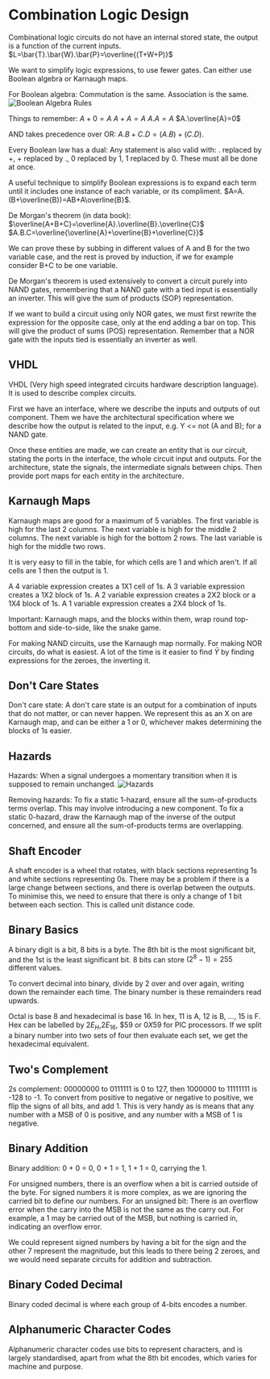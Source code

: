 # Combination Logic Design

Combinational logic circuits do not have an internal stored state, the output is a function of the current inputs.
$L=\bar{T}.\bar{W}.\bar{P}=\overline{(T+W+P)}$

We want to simplify logic expressions, to use fewer gates.
Can either use Boolean algebra or Karnaugh maps.

For Boolean algebra: Commutation is the same. Association is the same.
![Boolean Algebra Rules](Bool.png)

Things to remember:
$A+0=A$
$A+A=A$
$A.A=A$
$A.\overline{A}=0$

AND takes precedence over OR: $A.B+C.D=(A.B)+(C.D).$

Every Boolean law has a dual: Any statement is also valid with:
. replaced by +, + replaced by ., 0 replaced by 1, 1 replaced by 0. These must all be done at once.

A useful technique to simplify Boolean expressions is to expand each term until it includes one instance of each variable, or its compliment.
$A=A.(B+\overline{B})=AB+A\overline{B}$.

De Morgan's theorem (in data book):
$\overline{A+B+C}=\overline{A}.\overline{B}.\overline{C}$
$A.B.C=\overline{\overline{A}+\overline{B}+\overline{C}}$

We can prove these by subbing in different values of A and B for the two variable case, and the rest is proved by induction, if we for example consider B+C to be one variable.

De Morgan's theorem is used extensively to convert a circuit purely into NAND gates, remembering that a NAND gate with a tied input is essentially an inverter. This will give the sum of products (SOP) representation.

If we want to build a circuit using only NOR gates, we must first rewrite the expression for the opposite case, only at the end adding a bar on top. This will give the product of sums (POS) representation. Remember that a NOR gate with the inputs tied is essentially an inverter as well.

## VHDL
VHDL (Very high speed integrated circuits hardware description language). It is used to describe complex circuits.

First we have an interface, where we describe the inputs and outputs of out component.
Them we have the architectural specification where we describe how the output is related to the input, e.g. Y <= not (A and B); for a NAND gate.

Once these entities are made, we can create an entity that is our circuit, stating the ports in the interface, the whole circuit input and outputs.
For the architecture, state the signals, the intermediate signals between chips.
Then provide port maps for each entity in the architecture.

## Karnaugh Maps
Karnaugh maps are good for a maximum of 5 variables.
The first variable is high for the last 2 columns. The next variable is high for the middle 2 columns. The next variable is high for the bottom 2 rows. The last variable is high for the middle two rows.

It is very easy to fill in the table, for which cells are 1 and which aren't. If all cells are 1 then the output is 1.

A 4 variable expression creates a 1X1 cell of 1s.
A 3 variable expression creates a 1X2 block of 1s.
A 2 variable expression creates a 2X2 block or a 1X4 block of 1s.
A 1 variable expression creates a 2X4 block of 1s.

Important: Karnaugh maps, and the blocks within them, wrap round top-bottom and side-to-side, like the snake game.

For making NAND circuits, use the Karnaugh map normally.
For making NOR circuits, do what is easiest. A lot of the time is it easier to find $\bar{Y}$ by finding expressions for the zeroes, the inverting it.

## Don't Care States
Don't care state: A don't care state is an output for a combination of inputs that do not matter, or can never happen.
We represent this as an X on are Karnaugh map, and can be either a 1 or 0, whichever makes determining the blocks of 1s easier.

## Hazards
Hazards: When a signal undergoes a momentary transition when it is supposed to remain unchanged.
![Hazards](Hazards.png)

Removing hazards:
To fix a static 1-hazard, ensure all the sum-of-products terms overlap. This may involve introducing a new component.
To fix a static 0-hazard, draw the Karnaugh map of the inverse of the output concerned, and ensure all the sum-of-products terms are overlapping.

## Shaft Encoder
A shaft encoder is a wheel that rotates, with black sections representing 1s and white sections representing 0s. There may be a problem if there is a large change between sections, and there is overlap between the outputs.
To minimise this, we need to ensure that there is only a change of 1 bit between each section.
This is called unit distance code.

## Binary Basics
A binary digit is a bit, 8 bits is a byte.
The 8th bit is the most significant bit, and the 1st is the least significant bit.
8 bits can store $(2^8-1)=255$ different values.

To convert decimal into binary, divide by 2 over and over again, writing down the remainder each time. The binary number is these remainders read upwards.

Octal is base 8 and hexadecimal is base 16.
In hex, 11 is A, 12 is B, ..., 15 is F.
Hex can be labelled by $2E_H$,$2E_{16}$, $\$59$ or $0X59$ for PIC processors.
If we split a binary number into two sets of four then evaluate each set, we get the hexadecimal equivalent.

## Two's Complement
2s complement: 00000000 to 0111111 is 0 to 127, then 1000000 to 11111111 is -128 to -1.
To convert from positive to negative or negative to positive, we flip the signs of all bits, and add 1.
This is very handy as is means that any number with a MSB of 0 is positive, and any number with a MSB of 1 is negative.

## Binary Addition
Binary addition:
0 + 0 = 0, 0 + 1 = 1, 1 + 1 = 0, carrying the 1.

For unsigned numbers, there is an overflow when a bit is carried outside of the byte.
For signed numbers it is more complex, as we are ignoring the carried bit to define our numbers.
For an unsigned bit:
There is an overflow error when the carry into the MSB is not the same as the carry out.
For example, a 1 may be carried out of the MSB, but nothing is carried in, indicating an overflow error.

We could represent signed numbers by having a bit for the sign and the other 7 represent the magnitude, but this leads to there being 2 zeroes, and we would need separate circuits for addition and subtraction.

## Binary Coded Decimal
Binary coded decimal is where each group of 4-bits encodes a number.

## Alphanumeric Character Codes
Alphanumeric character codes use bits to represent characters, and is largely standardised, apart from what the 8th bit encodes, which varies for machine and purpose.
